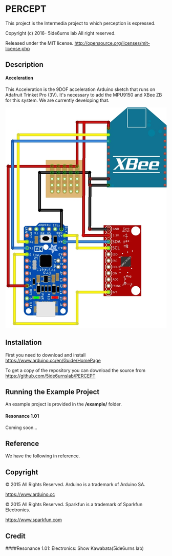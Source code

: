 # PERCEPT
This project is the Intermedia project to which perception is expressed.

Copyright (c) 2016- 5ide6urns lab All right reserved. 

Released under the MIT license. 
http://opensource.org/licenses/mit-license.php


## Description
#### Acceleration
This Acceleration is the 9DOF acceleration Arduino sketch that runs on Adafruit Trinket Pro (3V). It's necessary to add the  MPU9150 and XBee ZB for this system. We are currently developing that.


<img class="photo" src="https://github.com/5ide6urnslab/PERCEPT/blob/master/resource/9DOF.jpg" />


## Installation
First you need to download and install
https://www.arduino.cc/en/Guide/HomePage

To get a copy of the repository you can download the source from
https://github.com/5ide6urnslab/PERCEPT


## Running the Example Project
An example project is provided in the **/example/** folder.

#### Resonance 1.01
Coming soon...

## Reference
We have the following in reference. 


## Copyright
© 2015 All Rights Reserved.  Arduino is a trademark of Arduino SA.
   
   https://www.arduino.cc

© 2015 All Rights Reserved. Sparkfun is a trademark of Sparkfun Electronics.

   https://www.sparkfun.com

## Credit
####Resonance 1.01:
Electronics:   Show Kawabata(5ide6urns lab)

